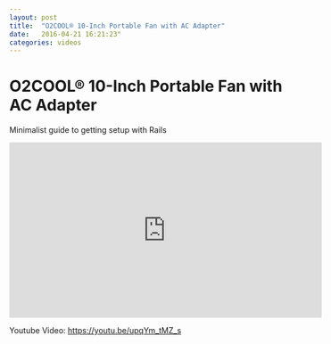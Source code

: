 ```yaml
---
layout: post
title:  "O2COOL® 10-Inch Portable Fan with AC Adapter"
date:   2016-04-21 16:21:23"
categories: videos
---
```


# O2COOL® 10-Inch Portable Fan with AC Adapter

Minimalist guide to getting setup with Rails

<iframe width="560" height="315" src="https://www.youtube.com/embed/upqYm_tMZ_s" frameborder="0" allowfullscreen></iframe>

Youtube Video: https://youtu.be/upqYm_tMZ_s